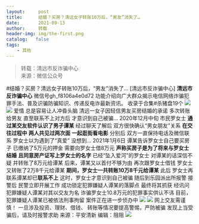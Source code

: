 ```yaml
---
layout:     post
title:      结婚？买房？清远女子转账10万后，“男友”消失了…
date:       2021-09-13
author:     转载
header-img: img/the-first.png
catalog:   false
tags:
    - 其他
---
```


<blockquote><p>转载：清远市反诈骗中心<br>
来源：微信公众号</p></blockquote>

#结婚？买房？清远女子转账10万后，“男友”消失了…
[清远市反诈骗中心]
**清远市反诈骗中心**
微信号gh_f8106a4e0d72
功能介绍向广大群众揭示电信网络诈骗犯罪手法、普及识骗防骗知识、传递反电诈最新资讯。
收录于合集#杀猪盘19个
![]({{site.baseurl}}/postimg/3CxTSiafadcic5zyXUfbXLUClzlpaoknCpV4bErPg2kuuS97hoJJbNCtFOVZ9X0j5W26HDaregC5kibiaLGl8CPr9A.gif)
![]({{site.baseurl}}/postimg/FIBZec7ucCiaw9iaSycyVAgWgzsOrYYsxia9j0pAkANLTc1p6I9MA6ibwfKURENCkpW7JtHtuuia7zJ4oht1E8wmNhQ.png)
爱情
总是容易让人冲昏头脑
清远一女子因轻信男友买房结婚的承诺
多次转账给男友
直至联系不上对方后
才意识到自己被骗...
2020年12月中旬
市民罗女士
**通过某交友软件认识了男子谭某**
经过聊天了解后
双方很快确认“男女朋友”关系
**在交往过程中**
**两人共见过两次面**
**一起逛街看电影**
分别后
双方一直保持电话及微信联系
罗女士以为遇到了“真爱”
没想到...
2021年1月6日
谭某告诉罗女士自己要买房子
已缴纳了5万元的押金
需要向罗女士借8万元
**声称买房子是为了将来与罗女士结婚**
**且同意房产证写上罗女士的名字**
已经“坠入爱河”的罗女士
对谭某的话深信不疑
并转账了8万元给谭某
后来，谭某又以首付不够为由
再次跟罗女士借钱
罗女士又转账了2万8千元给谭某
**期间，罗女士一共转账10万8千元给谭某**
此后
罗女士再联系谭某却已**联系不上**
这时，罗女士才意识到自己被骗
随后到乐园派出所报警
接警后
民警立即开展工作
成功锁定犯罪嫌疑人谭某的落脚点
最终将其抓获
经讯问
犯罪嫌疑人谭某对其以交友为名
诈骗罗女士10.8万元的犯罪事实供认不讳
目前，犯罪嫌疑人谭某已被依法刑事拘留
案件正在进一步侦办中
![]({{site.baseurl}}/postimg/MRP7ib7hGibs22p5JeBIIYgLqbzGEfq1BIxUHNPWcYKYYYuJwMydvM7OXkdITWckic66SNO7hT6M3ICJiaaFkHDqWw.jpeg)
![]({{site.baseurl}}/postimg/3CxTSiafadcicSrq1TuCGjeg2XR8pkWTQy35zoTPIMPXzr1WuAj8qB3ZcbcVDsHhONZTzWhicTwzmQkTa4MDFcIyg.png)
网上交友需谨慎！
一旦涉及投资、理财、借钱、
转账等情况要提高警惕，严防被骗
发现上当受骗后，请及时报警求助
来源：平安清新
编辑：阻阻
![]({{site.baseurl}}/postimg/3CxTSiafadcic5zyXUfbXLUClzlpaoknCpErldQhhamfG7KH1qHGrr3icT9iaAoE1B4noSO7EewO2k8fys5pMuaoog.gif)
